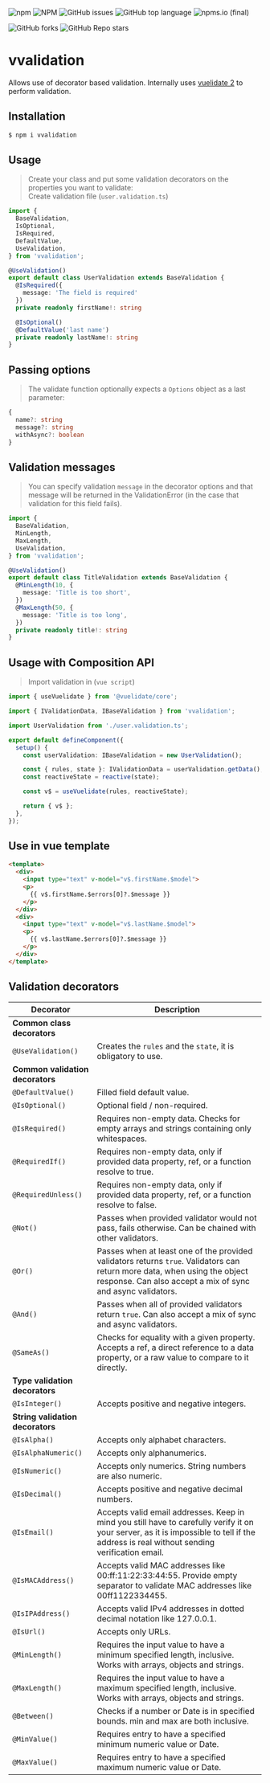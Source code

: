 ![npm](https://img.shields.io/npm/v/vvalidation)
![NPM](https://img.shields.io/npm/l/vvalidation)
![GitHub issues](https://img.shields.io/github/issues/zaven10/vvalidation)
![GitHub top language](https://img.shields.io/github/languages/top/zaven10/vvalidation)
![npms.io (final)](https://img.shields.io/npms-io/popularity-score/vvalidation)

![GitHub forks](https://img.shields.io/github/forks/zaven10/vvalidation?style=social)
![GitHub Repo stars](https://img.shields.io/github/stars/zaven10/vvalidation?style=social)

# vvalidation
Allows use of decorator based validation. Internally uses [vuelidate 2](https://vuelidate-next.netlify.app/) to perform validation.

## Installation
```bash
$ npm i vvalidation
```

## Usage
> Create your class and put some validation decorators on the properties you want to validate: \
Create validation file (`user.validation.ts`)
```typescript
import {
  BaseValidation, 
  IsOptional,
  IsRequired,
  DefaultValue,
  UseValidation,
} from 'vvalidation';

@UseValidation()
export default class UserValidation extends BaseValidation {
  @IsRequired({
    message: 'The field is required'
  })
  private readonly firstName!: string

  @IsOptional()
  @DefaultValue('last name')
  private readonly lastName!: string
}
```

## Passing options
> The validate function optionally expects a `Options` object as a last parameter:

```typescript
{
  name?: string
  message?: string
  withAsync?: boolean
}
```

## Validation messages
> You can specify validation `message` in the decorator options and that message will be returned in the ValidationError (in the case that validation for this field fails).

```typescript
import {
  BaseValidation, 
  MinLength,
  MaxLength,
  UseValidation,
} from 'vvalidation';

@UseValidation()
export default class TitleValidation extends BaseValidation {
  @MinLength(10, {
    message: 'Title is too short',
  })
  @MaxLength(50, {
    message: 'Title is too long',
  })
  private readonly title!: string
}
```


## Usage with Composition API
> Import validation in (`vue script`)
```typescript
import { useVuelidate } from '@vuelidate/core';

import { IValidationData, IBaseValidation } from 'vvalidation';

import UserValidation from './user.validation.ts';

export default defineComponent({
  setup() {
    const userValidation: IBaseValidation = new UserValidation();

    const { rules, state }: IValidationData = userValidation.getData();
    const reactiveState = reactive(state);

    const v$ = useVuelidate(rules, reactiveState);

    return { v$ };
  },
});
```
## Use in vue template
```html
<template>
  <div>
    <input type="text" v-model="v$.firstName.$model">
    <p>
      {{ v$.firstName.$errors[0]?.$message }}
    </p>
  </div>
  <div>
    <input type="text" v-model="v$.lastName.$model">
    <p>
      {{ v$.lastName.$errors[0]?.$message }}
    </p>
  </div>
</template>
```

## Validation decorators

<!-- Disable table formatting because Prettier messing it up. -->
<!-- prettier-ignore -->
| Decorator                                       | Description |
| ------------------------------------------------| ----------- |
| **Common class decorators**                     | |
| `@UseValidation()`                              | Creates the `rules` and the `state`, it is obligatory to use. |
| **Common validation decorators**                | |
| `@DefaultValue()`                               | Filled field default value. |
| `@IsOptional()`                                 | Optional field / non-required. |
| `@IsRequired()`                                 | Requires non-empty data. Checks for empty arrays and strings containing only whitespaces. |
| `@RequiredIf()`                                 | Requires non-empty data, only if provided data property, ref, or a function resolve to true. |
| `@RequiredUnless()`                             | Requires non-empty data, only if provided data property, ref, or a function resolve to false.|
| `@Not()`                                        | Passes when provided validator would not pass, fails otherwise. Can be chained with other validators. |
| `@Or()`                                         | Passes when at least one of the provided validators returns `true`. Validators can return more data, when using the object response. Can also accept a mix of sync and async validators. |
| `@And()`                                        | Passes when all of provided validators return `true`. Can also accept a mix of sync and async validators. |
| `@SameAs()`                                     | Checks for equality with a given property. Accepts a ref, a direct reference to a data property, or a raw value to compare to it directly. |
| **Type validation decorators**                  | |
| `@IsInteger()`                                  | Accepts positive and negative integers. |
| **String validation decorators**                | |
| `@IsAlpha()`                                    | Accepts only alphabet characters. |
| `@IsAlphaNumeric()`                            | Accepts only alphanumerics. |
| `@IsNumeric()`                                  | Accepts only numerics. String numbers are also numeric. |
| `@IsDecimal()`                                  | Accepts positive and negative decimal numbers. |
| `@IsEmail()`                                    | Accepts valid email addresses. Keep in mind you still have to carefully verify it on your server, as it is impossible to tell if the address is real without sending verification email.|
| `@IsMACAddress()`                               | Accepts valid MAC addresses like 00:ff:11:22:33:44:55. Provide empty separator  to validate MAC addresses like 00ff1122334455. |
| `@IsIPAddress()`                                | Accepts valid IPv4 addresses in dotted decimal notation like 127.0.0.1. |
| `@IsUrl()`                                      | Accepts only URLs. |
| `@MinLength()`                                  | Requires the input value to have a minimum specified length, inclusive. Works with arrays, objects and strings. |
| `@MaxLength()`                                  | Requires the input value to have a maximum specified length, inclusive. Works with arrays, objects and strings. |
| `@Between()`                                    | Checks if a number or Date is in specified bounds. min and max are both inclusive. |
| `@MinValue()`                                   | Requires entry to have a specified minimum numeric value or Date. |
| `@MaxValue()`                                   | Requires entry to have a specified maximum numeric value or Date. |
